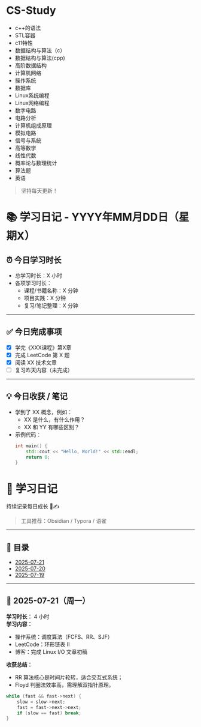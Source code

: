 
# CS-Study
- c++的语法
- STL容器
- c11特性
- 数据结构与算法（c）
- 数据结构与算法(cpp)
- 高阶数据结构
- 计算机网络
- 操作系统
- 数据库
- Linux系统编程
- Linux网络编程
- 数字电路
- 电路分析
- 计算机组成原理
- 模拟电路
- 信号与系统
- 高等数学
- 线性代数
- 概率论与数理统计
- 算法题
- 英语
> 坚持每天更新！

# 📚 学习日记 - YYYY年MM月DD日（星期X）

## ⏰ 今日学习时长
- 总学习时长：X 小时
- 各项学习时长：
  - 课程/书籍名称：X 分钟
  - 项目实践：X 分钟
  - 复习/笔记整理：X 分钟

---

## ✅ 今日完成事项
- [x] 学完《XXX课程》第X章
- [x] 完成 LeetCode 第 X 题
- [x] 阅读 XX 技术文章
- [ ] 复习昨天内容（未完成）

---

## 💡 今日收获 / 笔记
- 学到了 XX 概念，例如：
  - XX 是什么，有什么作用？
  - XX 和 YY 有哪些区别？
- 示例代码：
  ```cpp
  int main() {
      std::cout << "Hello, World!" << std::endl;
      return 0;
  }
# 📘 学习日记

持续记录每日成长 🧠✍️  
> 工具推荐：Obsidian / Typora / 语雀

---

## 📅 目录

- [2025-07-21](#2025-07-21)
- [2025-07-20](#2025-07-20)
- [2025-07-19](#2025-07-19)

---

## 📆 2025-07-21（周一）

**学习时长：** 4 小时  
**学习内容：**
- 操作系统：调度算法（FCFS、RR、SJF）
- LeetCode：环形链表 II
- 博客：完成 Linux I/O 文章初稿

**收获总结：**
- RR 算法核心是时间片轮转，适合交互式系统；
- Floyd 判圈法效率高，需理解双指针原理。

```cpp
while (fast && fast->next) {
    slow = slow->next;
    fast = fast->next->next;
    if (slow == fast) break;
}